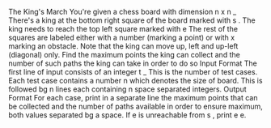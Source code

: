 The King's March 
You're given a chess board with dimension n x n _ There's a king at the bottom right square of the board marked with s . The king needs to 
reach the top left square marked with e The rest of the squares are labeled either with a number (marking a point) or with x marking 
an obstacle. Note that the king can move up, left and up-left (diagonal) only. Find the maximum points the king can collect and the number 
of such paths the king can take in order to do so 
Input Format 
The first line of input consists of an integer t _ This is the number of test cases. Each test case contains a number n which denotes the size 
of board. This is followed bg n lines each containing n space separated integers. 
Output Format 
For each case, print in a separate line the maximum points that can be collected and the number of paths available in order to ensure 
maximum, both values separated bg a space. If e is unreachable from s , print e e. 
